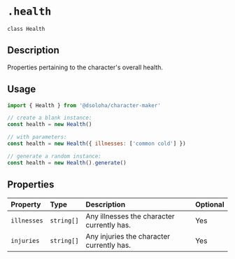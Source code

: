 # `.health`

`class Health`

## Description

Properties pertaining to the character's overall health.

## Usage

```js
import { Health } from '@dsoloha/character-maker'

// create a blank instance:
const health = new Health()

// with parameters:
const health = new Health({ illnesses: ['common cold'] })

// generate a random instance:
const health = new Health().generate()
```

## Properties

| Property    | Type       | Description                                | Optional |
|:------------|:-----------|:-------------------------------------------|:---------|
| `illnesses` | `string[]` | Any illnesses the character currently has. | Yes      |
| `injuries`  | `string[]` | Any injuries the character currently has.  | Yes      |
